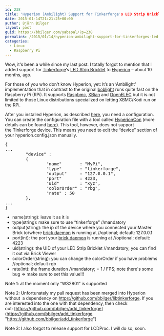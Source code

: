 ```yaml
---
id: 238
title: 'Hyperion (Ambilight) Support for Tinkerforge's LED Strip Bricklet'
date: 2015-01-14T21:21:25+00:00
author: Björn Bilger
layout: post
guid: https://bbilger.com/yabapal/?p=238
permalink: /2015/01/14/hyperion-ambilight-support-for-tinkerforges-led-strip-bricklet/
categories:
  - Linux
  - Raspberry Pi
---
```

Wow, it's been a while since my last post. I totally forgot to mention that I added support for <a title="Tinkerforge" href="http://tinkerforge.com" target="_blank">Tinkerforge</a>&#8216;s <a title="LED Strip Bricklet" href="http://tinkerforge.com/doc/Hardware/Bricklets/LED_Strip.html" target="_blank">LED Strip Bricklet</a> to <a title="Hyperion" href="https://github.com/tvdzwan/hyperion" target="_blank">Hyperion</a> &#8211; about 10 months, ago.

For those of you who don't know Hyperion, yet: It&#8217;s an &#8216;Ambilight&#8217; implementation that in contrast to the original <a title="boblight" href="https://code.google.com/p/boblight/" target="_blank">boblight</a> runs quite fast on the Raspberry Pi (RPi). It supports <a title="Raspbmc" href="http://raspbmc.com/" target="_blank">Raspbmc</a>, <a title="XBian" href="http://xbian.org/" target="_blank">XBian</a> and <a title="OpenELEC" href="http://openelec.tv/" target="_blank">OpenELEC</a> but it is not limited to those Linux distributions specialized on letting XBMC/Kodi run on the RPi.

After you installed Hyperion, as described <a title="Hyperion Installation Guide" href="https://github.com/tvdzwan/hyperion/wiki/installation" target="_blank">here</a>, you need a configuration. You can create the configuration file with a tool called <a title="HyperionCon" href="https://raw.github.com/tvdzwan/hypercon/master/deploy/HyperCon.jar" target="_blank">HyperionCon</a> (more details can be found <a title="Hyperion Configuration" href="https://github.com/tvdzwan/hyperion/wiki/configuration" target="_blank">here</a>). This tool, however, does not support the Tinkerforge device. This means you need to edit the &#8220;device&#8221; section of your hyperion.config.json manually.

<!--more-->

<pre class="brush: jscript; title: ; notranslate" title="">{
...
        "device" :
        {
                "name"       : "MyPi",
                "type"       : "tinkerforge",
                "output"     : "127.0.0.1",
                "port"       : 4223,
                "uid"        : "xyz",
                "colorOrder" : "rbg",
                "rate" : 50
        },
...
}
</pre>

  * name(string): leave it as it is
  * type(string): make sure to use &#8220;tinkerforge&#8221; //mandatory
  * output(string): the ip of the device where you connected your Master Brick to/where <a title="brick daemon" href="http://www.tinkerforge.com/doc/Software/Brickd.html" target="_blank">brick daemon</a> is running at //optional; default: 127.0.0.1
  * port(int): the port your <a title="brick daemon" href="http://www.tinkerforge.com/doc/Software/Brickd.html" target="_blank">brick daemon</a> is running at //optional; default: 4223
  * uid(string): the UID of your LED Strip Bricklet //mandatory; you can find it out via Brick Viewer
  * colorOrder(string): you can change the colorOrder if you have problems //optional; default rgb
  * rate(int): the frame duration //mandatory; <frame duration>= 1 / FPS; note there's some bug => make sure to set this value!!!

Note 1: at the moment only &#8220;WS2801&#8221; is supported

Note 2: Unfortunately my pull request has been merged into Hyperion without  a dependency on <https://github.com/bbilger/libtinkerforge>. If you are interested into the one with that dependency, then check out: [https://github.com/bbilger/add_tinkerforge](https://github.com/bbilger/add_tinkerforge "https://github.com/bbilger/add_tinkerforge")

Note 3: I also forgot to release support for LCDProc. I will do so, soon.